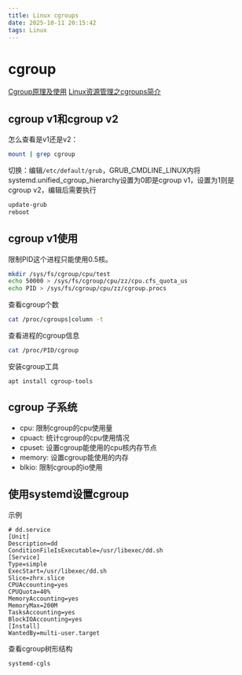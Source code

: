 ```yaml
---
title: Linux cgroups
date: 2025-10-11 20:15:42
tags: Linux
---
```

#  cgroup
[Cgroup原理及使用](https://www.cnblogs.com/zhrx/p/16388175.html)
[Linux资源管理之cgroups简介](https://tech.meituan.com/2015/03/31/cgroups.html)
## cgroup v1和cgroup v2
怎么查看是v1还是v2：
```sh
mount | grep cgroup
```
切换：编辑`/etc/default/grub`，GRUB_CMDLINE_LINUX内将systemd.unified_cgroup_hierarchy设置为0即是cgroup v1，设置为1则是cgroup v2，编辑后需要执行
```sh
update-grub
reboot
```

## cgroup v1使用
限制PID这个进程只能使用0.5核。
```sh
mkdir /sys/fs/cgroup/cpu/test
echo 50000 > /sys/fs/cgroup/cpu/zz/cpu.cfs_quota_us
echo PID > /sys/fs/cgroup/cpu/zz/cgroup.procs
```
查看cgroup个数
```sh
cat /proc/cgroups|column -t
```

查看进程的cgroup信息
```sh
cat /proc/PID/cgroup
```


安装cgroup工具
```
apt install cgroup-tools
```

## cgroup 子系统

+ cpu: 限制cgroup的cpu使用量
+ cpuact: 统计cgroup的cpu使用情况
+ cpuset: 设置cgroup能使用的cpu核内存节点
+ memory: 设置cgroup能使用的内存
+ blkio: 限制cgroup的io使用

## 使用systemd设置cgroup
示例
```
# dd.service
[Unit]
Description=dd
ConditionFileIsExecutable=/usr/libexec/dd.sh
[Service]
Type=simple
ExecStart=/usr/libexec/dd.sh
Slice=zhrx.slice
CPUAccounting=yes
CPUQuota=40%
MemoryAccounting=yes
MemoryMax=200M
TasksAccounting=yes
BlockIOAccounting=yes
[Install]
WantedBy=multi-user.target
```


查看cgroup树形结构
```
systemd-cgls
```